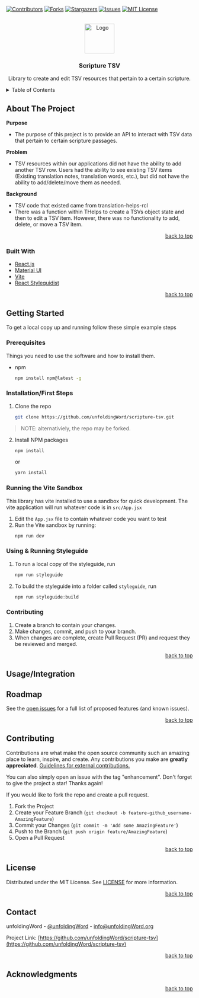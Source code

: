 <div id="top"></div>

<!-- PROJECT SHIELDS -->
<!--
*** I'm using markdown "reference style" links for readability.
*** Reference links are enclosed in brackets [ ] instead of parentheses ( ).
*** See the bottom of this document for the declaration of the reference variables
*** for contributors-url, forks-url, etc. This is an optional, concise syntax you may use.
*** https://www.markdownguide.org/basic-syntax/#reference-style-links
-->

[![Contributors][contributors-shield]][contributors-url]
[![Forks][forks-shield]][forks-url]
[![Stargazers][stars-shield]][stars-url]
[![Issues][issues-shield]][issues-url]
[![MIT License][license-shield]][license-url]

<!-- PROJECT LOGO -->
<br />
<div align="center">
  <a href="https://github.com/unfoldingword/next-js-template/public/uwLogo.png">
    <img src="images/logo.png" alt="Logo" width="80" height="80">
  </a>

<h3 align="center">Scripture TSV</h3>
  <!-- TODO: Implement links to styleguide -->
  <p align="center">
    Library to create and edit TSV resources that pertain to a certain scripture. 
    <!-- <br />
    <a href="https://github.com/unfoldingWord-box3/next-js-template"><strong>Explore the docs »</strong></a>
    <br />
    <br />
    <a href="https://github.com/unfoldingWord-box3/next-js-template">View Demo</a>
    ·
    <a href="https://github.com/unfoldingWord/scripture-tsv/issues">Report Bug</a>
    ·
    <a href="https://github.com/unfoldingWord/scripture-tsv/issues">Request Feature</a> -->
  </p> 
</div>

<!-- TABLE OF CONTENTS -->
<details>
  <summary>Table of Contents</summary>
  <ol>
    <li>
      <a href="#about-the-project">About The Project</a>
      <ul>
        <li><a href="#built-with">Built With</a></li>
      </ul>
    </li>
    <li>
      <a href="#getting-started">Getting Started</a>
      <ul>
        <li><a href="#prerequisites">Prerequisites</a></li>
        <li><a href="#installation">Installation</a></li>
      </ul>
    </li>
    <li><a href="#usage">Usage</a></li>
    <li><a href="#roadmap">Roadmap</a></li>
    <li><a href="#contributing">Contributing</a></li>
    <li><a href="#license">License</a></li>
    <li><a href="#contact">Contact</a></li>
    <li><a href="#acknowledgments">Acknowledgments</a></li>
  </ol>
</details>

<!-- ABOUT THE PROJECT -->

## About The Project

<!-- TODO: Input screenshot? -->
<!-- [![Product Name Screen Shot][product-screenshot]](https://example.com) -->

**Purpose**

- The purpose of this project is to provide an API to interact with TSV data that pertain to certain scripture passages.

**Problem**

- TSV resources within our applications did not have the ability to add another TSV row. Users had the ability to see existing TSV items (Existing translation notes, translation words, etc.), but did not have the ability to add/delete/move them as needed.

**Background**

- TSV code that existed came from translation-helps-rcl
- There was a function within THelps to create a TSVs object state and then to edit a TSV item. However, there was no functionality to add, delete, or move a TSV item.

<p align="right"><a href="#top">back to top</a></p>

### Built With

- [React.js](https://reactjs.org/)
- [Material UI](https://mui.com/material-ui/)
- [Vite](https://vitejs.dev/)
- [React Styleguidist](https://react-styleguidist.js.org/)

<p align="right"><a href="#top">back to top</a></p>

<!-- GETTING STARTED -->

## Getting Started

To get a local copy up and running follow these simple example steps

### Prerequisites

Things you need to use the software and how to install them.

- npm

  ```sh
  npm install npm@latest -g
  ```

### Installation/First Steps

1. Clone the repo

   ```sh
   git clone https://github.com/unfoldingWord/scripture-tsv.git
   ```

> NOTE: alternativiely, the repo may be forked.

2. Install NPM packages

   ```sh
   npm install
   ```

   or

   ```sh
   yarn install
   ```

### Running the Vite Sandbox

This library has vite installed to use a sandbox for quick development. The vite application will run whatever code is in `src/App.jsx`

1. Edit the `App.jsx` file to contain whatever code you want to test
2. Run the Vite sandbox by running:
   ```sh
   npm run dev
   ```

### Using & Running Styleguide

1. To run a local copy of the styleguide, run

   ```sh
   npm run styleguide
   ```

2. To build the styleguide into a folder called `styleguide`, run

   ```js
   npm run styleguide:build
   ```

### Contributing

1. Create a branch to contain your changes.
2. Make changes, commit, and push to your branch.
3. When changes are complete, create Pull Request (PR) and request they be reviewed and merged.

<p align="right"><a href="#top">back to top</a></p>

<!-- USAGE EXAMPLES -->

## Usage/Integration

<!-- ## Using the Tutorials

TBD... here point to one or more tutorials showing how to use the template to actually develop something useful...

Potential Ideas:

- Using the Bible Reference RCL with Proskomma
- Using the Translation Helps RCL to display content

<p align="right"><a href="#top">back to top</a></p> -->

<!-- ROADMAP -->

## Roadmap

<!-- - [ ] POC
- [ ] Prototype
- [ ] MVP -->

See the [open issues](https://github.com/unfoldingWord/scripture-tsv/issues) for a full list of proposed features (and known issues).

<p align="right"><a href="#top">back to top</a></p>

<!-- CONTRIBUTING -->

## Contributing

Contributions are what make the open source community such an amazing place to learn, inspire, and create. Any contributions you make are **greatly appreciated**. [Guidelines for external contributions.](https://forum.door43.org)

You can also simply open an issue with the tag "enhancement".
Don't forget to give the project a star! Thanks again!

If you would like to fork the repo and create a pull request.

1. Fork the Project
2. Create your Feature Branch (`git checkout -b feature-github_username-AmazingFeature`)
3. Commit your Changes (`git commit -m 'Add some AmazingFeature'`)
4. Push to the Branch (`git push origin feature/AmazingFeature`)
5. Open a Pull Request

<p align="right"><a href="#top">back to top</a></p>

<!-- LICENSE -->

## License

Distributed under the MIT License. See [LICENSE](LICENSE) for more information.

<p align="right"><a href="#top">back to top</a></p>

<!-- CONTACT -->

## Contact

unfoldingWord - [@unfoldingWord](https://twitter.com/unfoldingWord) - info@unfoldingWord.org

Project Link: [https://github.com/unfoldingWord/scripture-tsv](https://github.com/unfoldingWord/scripture-tsv)

<p align="right"><a href="#top">back to top</a></p>

<!-- ACKNOWLEDGMENTS -->

## Acknowledgments

<!-- - []()
- []()
- []() -->

<p align="right"><a href="#top">back to top</a></p>

<!-- MARKDOWN LINKS & IMAGES -->
<!-- https://www.markdownguide.org/basic-syntax/#reference-style-links -->

[contributors-shield]: https://img.shields.io/github/contributors/unfoldingWord-box3/next-js-template.svg?style=for-the-badge
[contributors-url]: https://github.com/unfoldingWord/scripture-tsv/graphs/contributors
[forks-shield]: https://img.shields.io/github/forks/unfoldingWord-box3/next-js-template.svg?style=for-the-badge
[forks-url]: https://github.com/unfoldingWord/scripture-tsv/network/members
[stars-shield]: https://img.shields.io/github/stars/unfoldingWord-box3/next-js-template.svg?style=for-the-badge
[stars-url]: https://github.com/unfoldingWord/scripture-tsv/stargazers
[issues-shield]: https://img.shields.io/github/issues/unfoldingWord-box3/next-js-template.svg?style=for-the-badge
[issues-url]: https://github.com/unfoldingWord/scripture-tsv/issues
[license-shield]: https://img.shields.io/github/license/unfoldingWord-box3/next-js-template.svg?style=for-the-badge
[license-url]: https://github.com/unfoldingWord/scripture-tsv/blob/master/LICENSE
[linkedin-shield]: https://img.shields.io/badge/-LinkedIn-black.svg?style=for-the-badge&logo=linkedin&colorB=555
[product-screenshot]: images/screenshot.png
